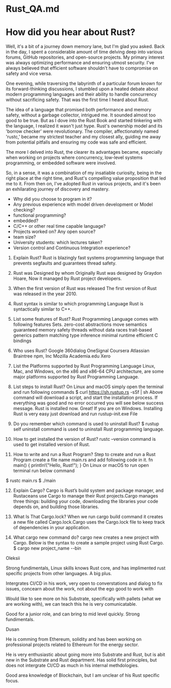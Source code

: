 # Rust_QA.md

# How did you hear about Rust?
Well, it's a bit of a journey down memory lane, but I'm glad you asked. Back in the day, I spent a considerable amount of time delving deep into various forums, GitHub repositories, and open-source projects. My primary interest was always optimizing performance and ensuring utmost security. I've always believed that efficient software shouldn't have to compromise on safety and vice versa.

One evening, while traversing the labyrinth of a particular forum known for its forward-thinking discussions, I stumbled upon a heated debate about modern programming languages and their ability to handle concurrency without sacrificing safety. That was the first time I heard about Rust.

The idea of a language that promised both performance and memory safety, without a garbage collector, intrigued me. It sounded almost too good to be true. But as I dove into the Rust Book and started tinkering with the language, I realized it wasn't just hype. Rust's ownership model and its 'borrow checker' were revolutionary. The compiler, affectionately named 'rustc,' became my strictest teacher and my closest ally, guiding me away from potential pitfalls and ensuring my code was safe and efficient.

The more I delved into Rust, the clearer its advantages became, especially when working on projects where concurrency, low-level systems programming, or embedded software were involved.

So, in a sense, it was a combination of my insatiable curiosity, being in the right place at the right time, and Rust's compelling value proposition that led me to it. From then on, I've adopted Rust in various projects, and it's been an exhilarating journey of discovery and mastery.

- Why did you choose to program in it?
- Any previous experience with model driven development or Model checking?
- functional programming?
- embedded?
- C/C++ or other real time capable language?
- Projects worked on? Any open source?
- team size?
- University students: which lectures taken?
- Version control and Continuous Integration experience?




1) Explain Rust?
Rust is blazingly fast systems programming language that prevents segfaults and guarantees thread safety.

2) Rust was Designed by whom
Originally Rust was designed by Graydon Hoare, Now it managed by Rust project developers.



3) When the first version of Rust was released
The first version of Rust was released in the year 2010.




4) Rust syntax is similar to which programming Language
Rust is syntactically similar to C++.



5) List some features of Rust?
Rust Programming Language comes with following features Sets.
zero-cost abstractions
move semantics
guaranteed memory safety
threads without data races
trait-based generics
pattern matching
type inference
minimal runtime
efficient C bindings



6) Who uses Rust?
Google
360dialog
OneSignal
Coursera
Atlassian
Braintree
npm, Inc
Mozilla
Academia.edu
Xero

7) List the Platforms supported by Rust Programming Language
Linux, Mac, and Windows, on the x86 and x86-64 CPU architecture, are some major platforms supported by Rust Programming Language. 



8) List steps to install Rust?
On Linux and macOS simply open the terminal and run following commands
$ curl https://sh.rustup.rs -sSf | sh
Above command will download a script, and start the installation process. If everything was good and no error occurred you will see below success message.
Rust is installed now. Great!
If you are on Windows. Installing Rust is very easy just download and run rustup-init.exe File




9) Do you remember which command is used to uninstall Rust?
$ rustup self uninstall command is used to uninstall Rust programming language.



10) How to get installed the version of Rust?
rustc –version command is used to get installed version of Rust.




11) How to write and run a Rust Program?
Step to create and run a Rust Program
create a file name main.rs and add following code in it.
fn main() {
    println!("Hello, Rust!");
}
On Linux or macOS to run open terminal run below command

$ rustc main.rs
$ ./main




12) Explain Cargo?
Cargo is Rust’s build system and package manager, and Rustaceans use Cargo to manage their Rust projects.Cargo manages three things: building your code, downloading the libraries your code depends on, and building those libraries.



13) What Is That Cargo.lock?
When we run cargo build command it creates a new file called Cargo.lock.Cargo uses the Cargo.lock file to keep track of dependencies in your application.



14) What cargo new command do?
cargo new creates a new project with Cargo. Below is the syntax to create a sample project using Rust Cargo.
 $ cargo new project_name --bin



Oleksii

Strong fundimentals, Linux skills knows Rust core, and has implimented rust specific projects from other languages.  A big plus.

Intergrates CI/CD in his work, very open to converstations and dialog to fix issues, concearn about the work, not about the ego good to work with

Would like to see more on his Substrate, specifically with pallets (what we are working with), we can teach this he is very comunicatable.

Good for a junior role, and can bring to mid level quickly.  Strong fundimentals.


Dusan

He is comming from Ethereum, solidity and has been working on professional projects related to Ethereum for the energy sector.

He is very enthusiastic about going more into Substrate and Rust, but is abit new in the Substrate and Rust department.  Has solid first principles, but does not intergrate CI/CD as much in his internal methdologies. 

Good area knowledge of Blockchain, but I am unclear of his Rust specific focus.


